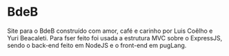 # BdeB
Site para o BdeB construído com amor, café e carinho por Luis Coêlho e Yuri Beacaleti. 
Para fser feito foi usada a estrutura MVC sobre o ExpressJS, sendo o back-end feito em NodeJS e o front-end em pugLang.
